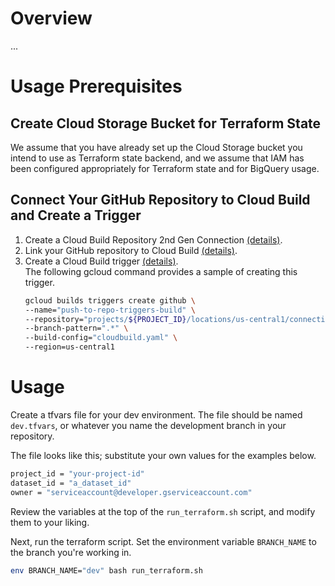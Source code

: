 # Overview

...


# Usage Prerequisites

## Create Cloud Storage Bucket for Terraform State
We assume that you have already set up the Cloud Storage bucket you intend to use as
Terraform state backend, and we assume that IAM has been configured appropriately for
Terraform state and for BigQuery usage.

## Connect Your GitHub Repository to Cloud Build and Create a Trigger

1. Create a Cloud Build Repository 2nd Gen Connection [(details)](https://cloud.google.com/build/docs/automating-builds/github/connect-repo-github?generation=2nd-gen#connecting_a_github_host).
1. Link your GitHub repository to Cloud Build [(details)](https://cloud.google.com/build/docs/automating-builds/github/connect-repo-github?generation=2nd-gen#connecting_a_github_repository_2).
1. Create a Cloud Build trigger [(details)](https://cloud.google.com/build/docs/automating-builds/github/build-repos-from-github?generation=2nd-gen#creating_a_github_trigger_2).\
    The following gcloud command provides a sample of creating this trigger. 
    ```bash
    gcloud builds triggers create github \
    --name="push-to-repo-triggers-build" \
    --repository="projects/${PROJECT_ID}/locations/us-central1/connections/my-conn/repositories/my-repo" \
    --branch-pattern=".*" \
    --build-config="cloudbuild.yaml" \
    --region=us-central1
    ```

# Usage

Create a tfvars file for your dev environment. The file should be named `dev.tfvars`, or whatever you name the development branch in your repository.

The file looks like this; substitute your own values for the examples below.

```bash
project_id = "your-project-id"
dataset_id = "a_dataset_id"
owner = "serviceaccount@developer.gserviceaccount.com"
```

Review the variables at the top of the `run_terraform.sh` script, and modify them to your liking.

Next, run the terraform script. Set the environment variable `BRANCH_NAME` to the branch you're working in.

```bash
env BRANCH_NAME="dev" bash run_terraform.sh
```

